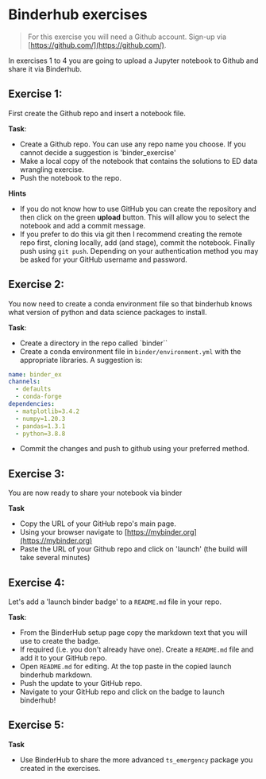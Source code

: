 # Binderhub exercises

> For this exercise you will need a Github account. Sign-up via [https://github.com/](https://github.com/). 

In exercises 1 to 4 you are going to upload a Jupyter notebook to Github and share it via Binderhub.

## Exercise 1:

First create the Github repo and insert a notebook file.

**Task**:

* Create a Github repo.  You can use any repo name you choose.  If you cannot decide a suggestion is 'binder_exercise'
* Make a local copy of the notebook that contains the solutions to ED data wrangling exercise.
* Push the notebook to the repo.

**Hints**
* If you do not know how to use GitHub you can create the repository and then click on the green **upload** button.  This will allow you to select the notebook and add a commit message.
* If you prefer to do this via git then I recommend creating the remote repo first, cloning locally, add (and stage), commit the notebook.  Finally push using `git push`.  Depending on your authentication method you may be asked for your GitHub username and password.

## Exercise 2:

You now need to create a conda environment file so that binderhub knows what version of python and data science packages to install.

**Task**:
* Create a directory in the repo called `binder``
* Create a conda environment file in `binder/environment.yml`  with the appropriate libraries. A suggestion is:

```YAML
name: binder_ex
channels:
  - defaults
  - conda-forge
dependencies:
  - matplotlib=3.4.2
  - numpy=1.20.3
  - pandas=1.3.1
  - python=3.8.8
```

* Commit the changes and push to github using your preferred method.


## Exercise 3:

You are now ready to share your notebook via binder

**Task**
* Copy the URL of your GitHub repo's main page.
* Using your browser navigate to [https://mybinder.org](https://mybinder.org)
* Paste the URL of your Github repo and click on 'launch' (the build will take several minutes)

## Exercise 4:

Let's add a 'launch binder badge' to a `README.md` file in your repo.

**Task**:
* From the BinderHub setup page copy the markdown text that you will use to create the badge.
* If required (i.e. you don't already have one). Create a `README.md` file and add it to your GitHub repo.
* Open `README.md` for editing.  At the top paste in the copied launch binderhub markdown.
* Push the update to your GitHub repo.
* Navigate to your GitHub repo and click on the badge to launch binderhub!


## Exercise 5:

**Task**
* Use BinderHub to share the more advanced `ts_emergency` package you created in the exercises. 